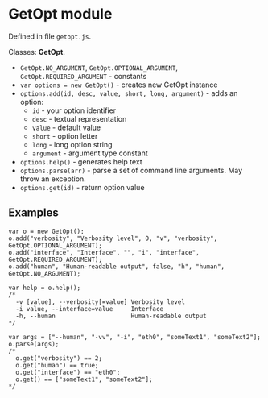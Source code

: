 # GetOpt module #

Defined in file `getopt.js`.

Classes: **GetOpt**.

  * `GetOpt.NO_ARGUMENT`, `GetOpt.OPTIONAL_ARGUMENT`, `GetOpt.REQUIRED_ARGUMENT` - constants
  * `var options = new GetOpt()` - creates new GetOpt instance
  * `options.add(id, desc, value, short, long, argument)` - adds an option:
    * `id` - your option identifier
    * `desc` - textual representation
    * `value` - default value
    * `short` - option letter
    * `long` - long option string
    * `argument` - argument type constant
  * `options.help()` - generates help text
  * `options.parse(arr)` - parse a set of command line arguments. May throw an exception.
  * `options.get(id)` - return option value

## Examples ##

```
var o = new GetOpt();
o.add("verbosity", "Verbosity level", 0, "v", "verbosity", GetOpt.OPTIONAL_ARGUMENT);
o.add("interface", "Interface", "", "i", "interface", GetOpt.REQUIRED_ARGUMENT);
o.add("human", "Human-readable output", false, "h", "human", GetOpt.NO_ARGUMENT);

var help = o.help();
/*
  -v [value], --verbosity[=value] Verbosity level
  -i value, --interface=value     Interface
  -h, --human                     Human-readable output
*/

var args = ["--human", "-vv", "-i", "eth0", "someText1", "someText2"];
o.parse(args);
/*
  o.get("verbosity") == 2;
  o.get("human") == true;
  o.get("interface") == "eth0";
  o.get() == ["someText1", "someText2"];
*/
```